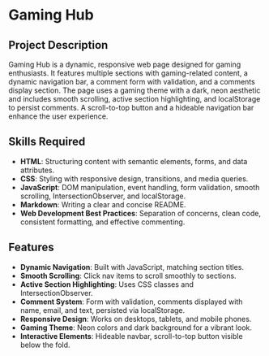 # Gaming Hub

## Project Description
Gaming Hub is a dynamic, responsive web page designed for gaming enthusiasts. It features multiple sections with gaming-related content, a dynamic navigation bar, a comment form with validation, and a comments display section. The page uses a gaming theme with a dark, neon aesthetic and includes smooth scrolling, active section highlighting, and localStorage to persist comments. A scroll-to-top button and a hideable navigation bar enhance the user experience.

## Skills Required
- **HTML**: Structuring content with semantic elements, forms, and data attributes.
- **CSS**: Styling with responsive design, transitions, and media queries.
- **JavaScript**: DOM manipulation, event handling, form validation, smooth scrolling, IntersectionObserver, and localStorage.
- **Markdown**: Writing a clear and concise README.
- **Web Development Best Practices**: Separation of concerns, clean code, consistent formatting, and effective commenting.

## Features
- **Dynamic Navigation**: Built with JavaScript, matching section titles.
- **Smooth Scrolling**: Click nav items to scroll smoothly to sections.
- **Active Section Highlighting**: Uses CSS classes and IntersectionObserver.
- **Comment System**: Form with validation, comments displayed with name, email, and text, persisted via localStorage.
- **Responsive Design**: Works on desktops, tablets, and mobile phones.
- **Gaming Theme**: Neon colors and dark background for a vibrant look.
- **Interactive Elements**: Hideable navbar, scroll-to-top button visible below the fold.